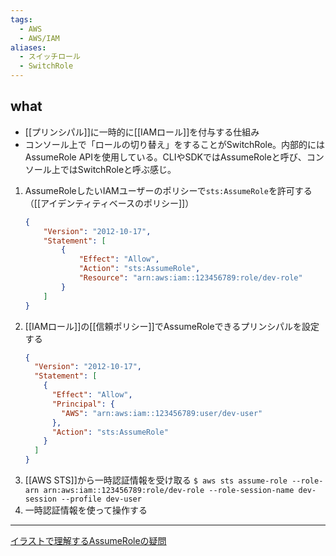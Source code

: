 ```yaml
---
tags:
  - AWS
  - AWS/IAM
aliases:
  - スイッチロール
  - SwitchRole
---
```

## what
- [[プリンシパル]]に一時的に[[IAMロール]]を付与する仕組み
- コンソール上で「ロールの切り替え」をすることがSwitchRole。内部的にはAssumeRole APIを使用している。CLIやSDKではAssumeRoleと呼び、コンソール上ではSwitchRoleと呼ぶ感じ。

1. AssumeRoleしたいIAMユーザーのポリシーで`sts:AssumeRole`を許可する（[[アイデンティティベースのポリシー]]）
	```json
	{
		"Version": "2012-10-17",
		"Statement": [
			{
				"Effect": "Allow",
				"Action": "sts:AssumeRole",
				"Resource": "arn:aws:iam::123456789:role/dev-role"
			}
		]
	}
	```
2. [[IAMロール]]の[[信頼ポリシー]]でAssumeRoleできるプリンシパルを設定する
	```json
	{
	  "Version": "2012-10-17",
	  "Statement": [
	    {
	      "Effect": "Allow",
	      "Principal": {
	        "AWS": "arn:aws:iam::123456789:user/dev-user"
	      },
	      "Action": "sts:AssumeRole"
	    }
	  ]
	}
	```
3. [[AWS STS]]から一時認証情報を受け取る
	`$ aws sts assume-role --role-arn arn:aws:iam::123456789:role/dev-role --role-session-name dev-session --profile dev-user`
4. 一時認証情報を使って操作する

---
[イラストで理解するAssumeRoleの疑問](https://zenn.dev/fdnsy/articles/e98c43d9c3f611)
